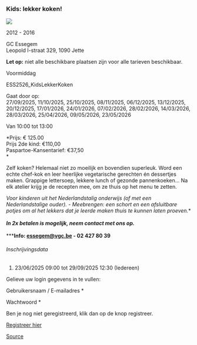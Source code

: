 ### Kids: lekker koken!

![](https://s3-eu-west-1.amazonaws.com/os-kwdo/prod/vgc/images/activity/666c2e83c1444_KLK_Kinderateliers_23-24_©_Marjon_Udo_%2889%29.JPG)

2012 - 2016

GC Essegem  
Leopold I-straat 329, 1090 Jette

**Let op:** niet alle beschikbare plaatsen zijn voor alle tarieven beschikbaar.

Voormiddag

ESS2526_KidsLekkerKoken

Gaat door op:  
27/09/2025, 11/10/2025, 25/10/2025, 08/11/2025, 06/12/2025, 13/12/2025, 20/12/2025, 17/01/2026, 24/01/2026, 07/02/2026, 28/02/2026, 14/03/2026, 28/03/2026, 25/04/2026, 09/05/2026, 23/05/2026

Van 10:00 tot 13:00

*Prijs: € 125.00  
Prijs 2de kind: €110,00  
Paspartoe-Kansentarief: €37,50  
*

Zelf koken? Helemaal niet zo moeilijk en bovendien superleuk. Word een echte chef-kok en leer heerlijke vegetarische gerechten én dessertjes maken. Grappige lettersoep, lekkere lunch of gezonde pannenkoeken... Na elk atelier krijg je de recepten mee, om ze thuis op het menu te zetten.

*Voor kinderen uit het Nederlandstalig onderwijs (of met een Nederlandstalige ouder). - Meebrengen: een schort en een afsluitbare potjes om al het lekkers dat je leerde maken thuis te kunnen laten proeven.**  
<br/>***In 2x betalen is mogelijk, neem contact met ons op.***  
<br/>*******Info: [essegem@vgc.be](mailto:essegem@vgc.be) - 02 427 80 39****

###### Inschrijvingsdata

1.  23/06/2025 09:00 tot 29/09/2025 12:30 (Iedereen)

Gelieve uw login gegevens in te vullen:

Gebruikersnaam / E-mailadres \* 

Wachtwoord \* 

  

Ben je nog niet geregistreerd, klik dan op de knop registreer.

[Registreer hier](/registration)

[Source](https://tickets.vgc.be/activity/subscribe/ESS2526_KidsLekkerKoken)
